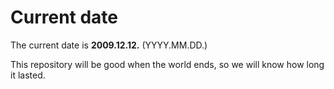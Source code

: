 # Current date

The current date is **2009.12.12.** (YYYY.MM.DD.)

This repository will be good when the world ends, so we will know how long it lasted.